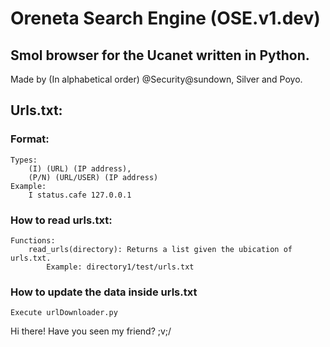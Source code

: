 # Oreneta Search Engine (OSE.v1.dev)
## Smol browser for the Ucanet written in Python.

Made by (In alphabetical order) @Security@sundown, Silver and Poyo.


## Urls.txt:
### Format:
    Types: 
        (I) (URL) (IP address),
        (P/N) (URL/USER) (IP address)
    Example:
        I status.cafe 127.0.0.1
### How to read urls.txt:
    Functions:
        read_urls(directory): Returns a list given the ubication of urls.txt. 
            Example: directory1/test/urls.txt
### How to update the data inside urls.txt
    Execute urlDownloader.py


Hi there! Have you seen my friend? \;v;/